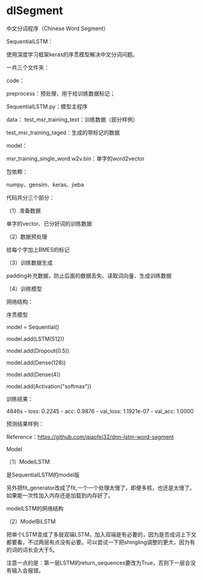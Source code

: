 # dlSegment
中文分词程序（Chinese Word Segment）


SequentialLSTM：

使用深度学习框架keras的序贯模型解决中文分词问题。

一共三个文件夹：

code：

preprocess：预处理，用于给训练数据标记；

SequentialLSTM.py：模型主程序

data：
test_msr_training_text：训练数据（部分样例）

test_msr_training_taged：生成的带标记的数据

model：

msr_training_single_word.w2v.bin：单字的word2vector

包依赖：

numpy、gensim、keras、jieba

代码共分三个部分：

（1）准备数据

单字的vector、已分好词的训练数据

（2）数据预处理

给每个字加上BMES的标记

（3）训练数据生成

padding补充数据，防止后面的数据丢失、读取词向量、生成训练数据

（4）训练模型

网络结构：

序贯模型

model = Sequential()

model.add(LSTM(512))

model.add(Dropout(0.5))

model.add(Dense(128))

model.add(Dense(4))

model.add(Activation("softmax"))


训练结果：

4846s - loss: 0.2245 - acc: 0.9876 - val_loss: 1.1921e-07 - val_acc: 1.0000

预测结果样例：

Reference：https://github.com/qiaofei32/dnn-lstm-word-segment



Model

（1）ModelLSTM

是SequentialLSTM的model版

另外把fit_generator改成了fit,一个一个处理太慢了，即便多核，也还是太慢了。如果能一次性加入内存还是加载到内存好了。

modelLSTM的网络结构

（2）ModelBiLSTM

把单个LSTM变成了多层双端LSTM，加入双端是有必要的，因为是否成词上下文都要看，不过两层有点没有必要。可以尝试一下把shingling调整的更大，因为有的词的词长会大于5。

注意一点的是：第一层LSTM的return_sequences要改为True，否则下一层会没有输入会报错。




